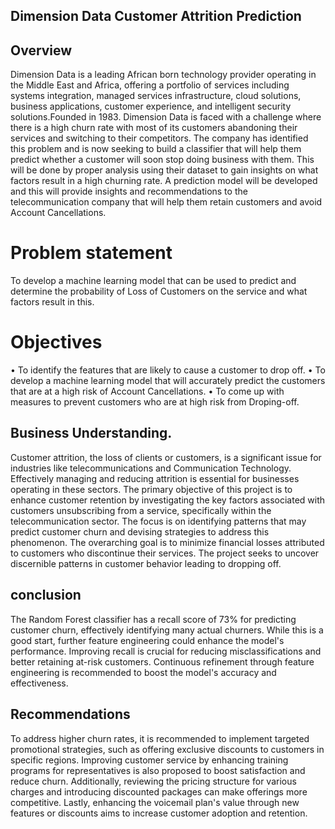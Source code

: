 ## Dimension Data Customer Attrition Prediction 
## Overview
Dimension Data is a leading African born technology provider operating in the Middle East and Africa, offering a portfolio of services including systems integration, managed services infrastructure, cloud solutions, business applications, customer experience, and intelligent security solutions.Founded in 1983.
Dimension Data is faced with a challenge where there is a high churn rate with most of its customers abandoning their services and switching to their competitors.
 The company has identified this problem and is now seeking to build a classifier that will help them predict whether a customer will soon stop doing business with them. 
This will be done by proper analysis using their dataset to gain insights on what factors result in a high churning rate. A prediction model will be developed and this will provide insights and recommendations to the telecommunication company that will help them retain customers and avoid Account Cancellations.
# Problem statement
To develop a machine learning model that can be used to predict and determine the probability of Loss of Customers on the  service and what factors result in this.
# Objectives
•	To identify the features that are likely to cause a customer to drop off.
•	To develop a machine learning model that will accurately predict the customers that are at a high risk of Account Cancellations.
•	To come up with measures to prevent customers who are at high risk from  Droping-off.
## Business Understanding.
Customer attrition, the loss of clients or customers, is a significant issue for industries like telecommunications and Communication Technology. Effectively managing and reducing attrition is essential for businesses operating in these sectors.
The primary objective of this project is to enhance customer retention by investigating the key factors associated with customers unsubscribing from a service, specifically within the telecommunication sector. The focus is on identifying patterns that may predict customer churn and devising strategies to address this phenomenon.
 The overarching goal is to minimize financial losses attributed to customers who discontinue their services. The project seeks to uncover discernible patterns in customer behavior leading to dropping off.

## conclusion
The Random Forest classifier has a recall score of 73% for predicting customer churn, effectively identifying many actual churners. While this is a good start, further feature engineering could enhance the model's performance. Improving recall is crucial for reducing misclassifications and better retaining at-risk customers. Continuous refinement through feature engineering is recommended to boost the model's accuracy and effectiveness.

## Recommendations
To address higher churn rates, it is recommended to implement targeted promotional strategies, such as offering exclusive discounts to customers in specific regions. Improving customer service by enhancing training programs for representatives is also proposed to boost satisfaction and reduce churn. Additionally, reviewing the pricing structure for various charges and introducing discounted packages can make offerings more competitive. Lastly, enhancing the voicemail plan's value through new features or discounts aims to increase customer adoption and retention.
